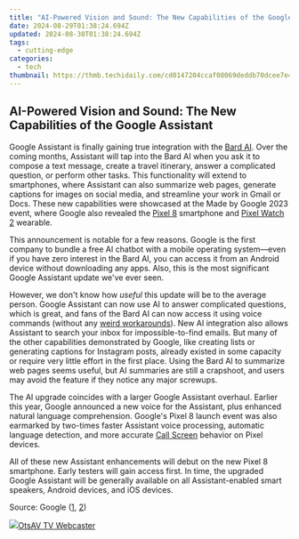 ```yaml
---
title: "AI-Powered Vision and Sound: The New Capabilities of the Google Assistant"
date: 2024-08-29T01:38:24.694Z
updated: 2024-08-30T01:38:24.694Z
tags:
  - cutting-edge
categories:
  - tech
thumbnail: https://thmb.techidaily.com/cd0147204ccaf08069deddb70dcee7e4ad07fbd615beb8c551d393f04156cd7b.jpg
---
```


## AI-Powered Vision and Sound: The New Capabilities of the Google Assistant

Google Assistant is finally gaining true integration with the [Bard AI](https://video-screen-grab.techidaily.com/new-master-the-art-of-gameye-and-webcam-recordings/). Over the coming months, Assistant will tap into the Bard AI when you ask it to compose a text message, create a travel itinerary, answer a complicated question, or perform other tasks. This functionality will extend to smartphones, where Assistant can also summarize web pages, generate captions for images on social media, and streamline your work in Gmail or Docs. These new capabilities were showcased at the Made by Google 2023 event, where Google also revealed the [Pixel 8](https://tiktok-clips.techidaily.com/2024-approved-copying-safely-on-tiktok-a-2023-guide-to-rights-checks/) smartphone and [Pixel Watch 2](https://unlock-android.techidaily.com/lock-your-xiaomi-redmi-note-12t-pro-phone-in-style-the-top-5-gesture-lock-screen-apps-by-drfone-android/) wearable.

 This announcement is notable for a few reasons. Google is the first company to bundle a free AI chatbot with a mobile operating system—even if you have zero interest in the Bard AI, you can access it from an Android device without downloading any apps. Also, this is the most significant Google Assistant update we've ever seen.

 However, we don't know how _useful_ this update will be to the average person. Google Assistant can now use AI to answer complicated questions, which is great, and fans of the Bard AI can now access it using voice commands (without any [weird workarounds](https://youtube-docs.techidaily.com/024-approved-elevate-views-a-guide-to-best-youtube-hash-tags/)). New AI integration also allows Assistant to search your inbox for impossible-to-find emails. But many of the other capabilities demonstrated by Google, like creating lists or generating captions for Instagram posts, already existed in some capacity or require very little effort in the first place. Using the Bard AI to summarize web pages seems useful, but AI summaries are still a crapshoot, and users may avoid the feature if they notice any major screwups.

 The AI upgrade coincides with a larger Google Assistant overhaul. Earlier this year, Google announced a new voice for the Assistant, plus enhanced natural language comprehension. Google's Pixel 8 launch event was also earmarked by two-times faster Assistant voice processing, automatic language detection, and more accurate [Call Screen](https://remote-screen-capture.techidaily.com/updated-redux-of-graphics-amd-radeon-update/) behavior on Pixel devices.

 All of these new Assistant enhancements will debut on the new Pixel 8 smartphone. Early testers will gain access first. In time, the upgraded Google Assistant will be generally available on all Assistant-enabled smart speakers, Android devices, and iOS devices.

 Source: Google ([1](https://blog.google/products/assistant/google-assistant-bard-generative-ai/), [2](https://www.youtube.com/live/R7Kvb8FDjG4?si=aGxfVqGYENN82Ze8))

<ins class="adsbygoogle"
     style="display:block"
     data-ad-format="autorelaxed"
     data-ad-client="ca-pub-7571918770474297"
     data-ad-slot="1223367746"></ins>



<ins class="adsbygoogle"
     style="display:block"
     data-ad-client="ca-pub-7571918770474297"
     data-ad-slot="8358498916"
     data-ad-format="auto"
     data-full-width-responsive="true"></ins>



<!-- affiliate ads begin -->
<a href="https://otszone.ots7.com/order/checkout.php?PRODS=4713324&QTY=1&AFFILIATE=108875&CART=1"><img src="https://green.ots7.com/screenshots/OtsAV/OtsAVTV1.90-300x188.jpg" border="0">OtsAV TV Webcaster</a>
<!-- affiliate ads end -->